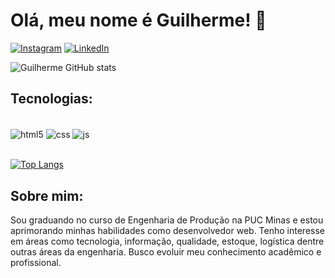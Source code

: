 <h1>Olá, meu nome é Guilherme! 🤠</h1>

[![Instagram](https://img.shields.io/badge/Instagram-E4405F?style=for-the-badge&logo=instagram&logoColor=white)](https://www.instagram.com/guigcds/ ) [![LinkedIn](https://img.shields.io/badge/LinkedIn-0077B5?style=for-the-badge&logo=linkedin&logoColor=white
)](https://www.linkedin.com/in/guilhermebcaldas/) 

![Guilherme GitHub stats](https://github-readme-stats.vercel.app/api?username=ggcds&show_icons=true&theme=tokyonight)

<h2>Tecnologias:</h2>

<div style="display: inline_block"><br/>
    <img align="center" alt="html5" src="https://img.shields.io/badge/HTML5-E34F26?style=for-the-badge&logo=html5&logoColor=white">
    <img align="center" alt="css" src="https://img.shields.io/badge/CSS-239120?&style=for-the-badge&logo=css3&logoColor=white">
    <img align="center" alt="js" src="https://img.shields.io/badge/JavaScript-F7DF1E?style=for-the-badge&logo=javascript&logoColor=black">
</div><br/>

[![Top Langs](https://github-readme-stats.vercel.app/api/top-langs/?username=ggcds&layout=compact)](https://github.com/ggcds/github-readme-stats)

<h2>Sobre mim:</h2>
<p>Sou graduando no curso de Engenharia de Produção na PUC Minas e estou aprimorando minhas habilidades como desenvolvedor web. Tenho interesse em áreas como tecnologia, informação, qualidade, estoque, logística dentre outras áreas da engenharia. Busco evoluir meu conhecimento acadêmico e profissional.</p>
